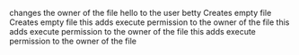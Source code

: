 changes the owner of the file hello to the user betty
Creates empty file
Creates empty file
this adds execute permission to the owner of the file
this adds execute permission to the owner of the file
this adds execute permission to the owner of the file
